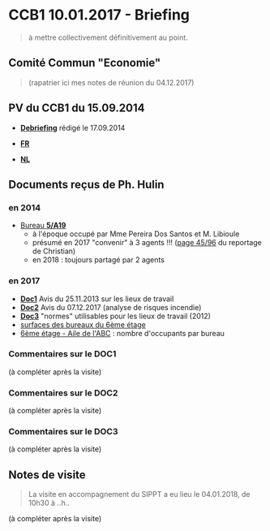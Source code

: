 # CCB1 10.01.2017 - Briefing

> à mettre collectivement définitivement au point.

## Comité Commun "Economie"

> (rapatrier ici mes notes de réunion du 04.12.2017)

## PV du CCB1 du 15.09.2014

* [**Debriefing**](CCB1_20140915_Debriefing.pdf) rédigé le 17.09.2014

* [**FR**](PV_CCB1_20140915_FR.pdf)
* [**NL**](PV_CCB1_20140915_NL.pdf)


## Documents reçus de Ph. Hulin

### en 2014

* [Bureau **5/A19**](5A19_avis_2014.pdf)
    * à l'époque occupé par Mme Pereira Dos Santos et M. Libioule
    * présumé en 2017 "convenir" à 3 agents !!! ([page 45/96](p45.pdf) du reportage de Christian)
    * en 2018 : toujours partagé par 2 agents

### en 2017

* [**Doc1**](Doc1.pdf) Avis du 25.11.2013 sur les lieux de travail
* [**Doc2**](Doc2.pdf) Avis du 07.12.2017 (analyse de risques incendie)
* [**Doc3**](Doc3.pdf) "normes" utilisables pour les lieux de travail (2012)
* [surfaces des bureaux du 6ème étage](Atrium_Et6_superficies.pdf)
* [6ème étage - Aile de l'ABC](ABC_nombre_occupants.pdf) : nombre d'occupants par bureau

### Commentaires sur le DOC1

(à compléter après la visite)

### Commentaires sur le DOC2

(à compléter après la visite)

### Commentaires sur le DOC3

(à compléter après la visite)

## Notes de visite

> La visite en accompagnement du SIPPT a eu lieu le 04.01.2018, de 10h30 à ..h..

(à compléter après la visite)
